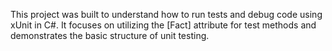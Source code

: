 This project was built to understand how to run tests and debug code using xUnit in C#. It focuses on utilizing
the [Fact] attribute for test methods and demonstrates the basic structure of unit testing.
